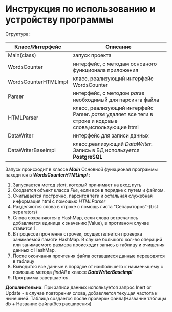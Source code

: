 # Инструкция по использованию и устройству программы #


Структура:

| Класс/Интерфейс | Описание |
| ------ | ------ |
| Main(class) | запуск проекта |
| WordsCounter | интерфейс, с методам основного функционала приложения |
| WordsCounterHTMLImpl | класс, реализующий интерфейс WordsCounter  |
| Parser | интерфейс, с методом *parse* необходимый для парсинга файла |
| HTMLParser | класс, реализующий интерфейс Parser. *parse* удаляет все теги в строке и кодовые слова,использующие html |
| DataWriter | интерфейс для записи данных |
|DataWriterBaseImpl|класс,реализующий *DataWriter*. Запись в БД используется **PostgreSQL**|

Запуск происходит в классе ***Main*** 
Основной функционал программы находится в ***WordsCounterHTMLImpl*** :
1. Запускается метод *start*, который принимает на вход путь
2. Создается объект класса *File*, если все в порядке с путем и файлом.
3. Считывается построчно, парсится теги и остальная служебная информация html с помощью *HTMLParser*
4. Разделяются слова в строке с помощь листа "Сепараторов"-(List  <String>  separators)
5. Слова сохраняются в HashMap, если слова встречалось добавляется единица к значению(Value), в противном случае ставится 1.
6. В процессе прочтения строчек, осуществляется проверка занимаемой памяти HashMap. В случае большого кол-во операций или занимаемого размера происходит запись в таблицу и очищения данных с HashMap.
7. После окончания прочтения файла оставшиеся данные переводятся в таблицу  
8. Выводится все данные в порядке от наибольшего к наименьшему с помощью метода *findAll* в классе ***DataWriterBaseImpl***
9. Программа завершается.

**Дополнительно**:
При записи данных используется запрос Inert or Update - в случае повторения слова, добавляется текущая частота к нынешней.
Таблица создается после проверки файла(Название таблицы db +  Название файла(без расширения)